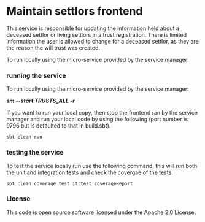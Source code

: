 # Maintain settlors frontend

This service is responsible for updating the information held about a deceased settlor or living settlors in a trust registration.
There is limited information the user is allowed to change for a deceased settlor, as they are the reason the will trust was created.

To run locally using the micro-service provided by the service manager:

### running the service ###

To run locally using the micro-service provided by the service manager:

***sm --start TRUSTS_ALL -r***

If you want to run your local copy, then stop the frontend ran by the service manager and run your local code by using the following (port number is 9796 but is defaulted to that in build.sbt).

`sbt clean run`

### testing the service ###

To test the service locally run use the following command, this will run both the unit and integration tests and check the covergae of the tests.

`sbt clean coverage test it:test coverageReport`
### License

This code is open source software licensed under the [Apache 2.0 License]("http://www.apache.org/licenses/LICENSE-2.0.html").
